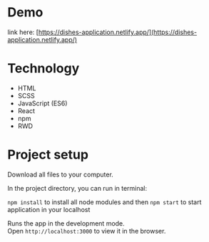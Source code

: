 # Demo 
link here: [https://dishes-application.netlify.app/](https://dishes-application.netlify.app/)

# Technology
- HTML
- SCSS
- JavaScript (ES6)
- React
- npm
- RWD

# Project setup

Download all files to your computer.

In the project directory, you can run in terminal:

`npm install` to install all node modules
and then `npm start` to start application in your localhost

Runs the app in the development mode.\
Open `http://localhost:3000` to view it in the browser.

